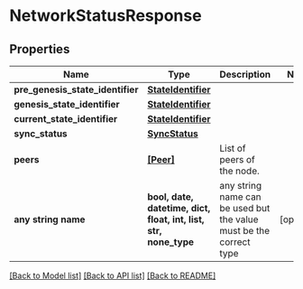 # NetworkStatusResponse


## Properties
Name | Type | Description | Notes
------------ | ------------- | ------------- | -------------
**pre_genesis_state_identifier** | [**StateIdentifier**](StateIdentifier.md) |  | 
**genesis_state_identifier** | [**StateIdentifier**](StateIdentifier.md) |  | 
**current_state_identifier** | [**StateIdentifier**](StateIdentifier.md) |  | 
**sync_status** | [**SyncStatus**](SyncStatus.md) |  | 
**peers** | [**[Peer]**](Peer.md) | List of peers of the node. | 
**any string name** | **bool, date, datetime, dict, float, int, list, str, none_type** | any string name can be used but the value must be the correct type | [optional]

[[Back to Model list]](../README.md#documentation-for-models) [[Back to API list]](../README.md#documentation-for-api-endpoints) [[Back to README]](../README.md)



